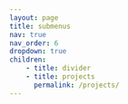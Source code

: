 ```yaml
---
layout: page
title: submenus
nav: true
nav_order: 6
dropdown: true
children: 
    - title: divider
    - title: projects
      permalink: /projects/
---
```

